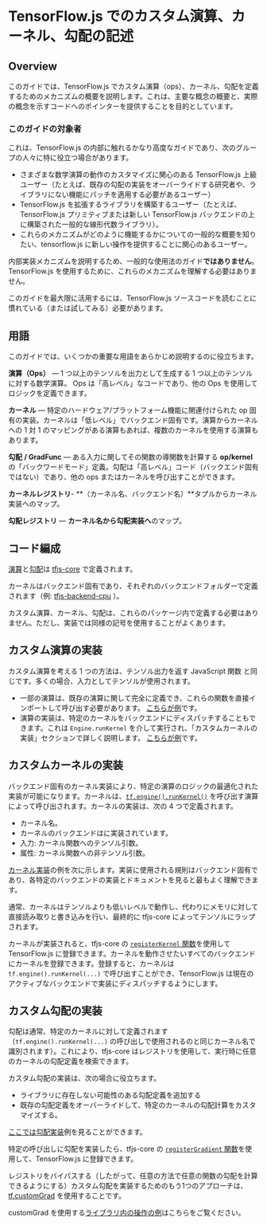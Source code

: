 # TensorFlow.js でのカスタム演算、カーネル、勾配の記述

## Overview

このガイドでは、TensorFlow.js でカスタム演算（ops）、カーネル、勾配を定義するためのメカニズムの概要を説明します。これは、主要な概念の概要と、実際の概念を示すコードへのポインターを提供することを目的としています。

### このガイドの対象者

これは、TensorFlow.js の内部に触れるかなり高度なガイドであり、次のグループの人々に特に役立つ場合があります。

- さまざまな数学演算の動作のカスタマイズに関心のある TensorFlow.js 上級ユーザー（たとえば、既存の勾配の実装をオーバーライドする研究者や、ライブラリにない機能にパッチを適用する必要があるユーザー）
- TensorFlow.js を拡張するライブラリを構築するユーザー（たとえば、TensorFlow.js プリミティブまたは新しい TensorFlow.js バックエンドの上に構築された一般的な線形代数ライブラリ）。
- これらのメカニズムがどのように機能するかについての一般的な概要を知りたい、tensorflow.js に新しい操作を提供することに関心のあるユーザー。

内部実装メカニズムを説明するため、一般的な使用法のガイド**ではありません**。 TensorFlow.js を使用するために、これらのメカニズムを理解する必要はありません。

このガイドを最大限に活用するには、TensorFlow.js ソースコードを読むことに慣れている（または試してみる）必要があります。

## 用語

このガイドでは、いくつかの重要な用語をあらかじめ説明するのに役立ちます。

**演算（Ops）** — 1 つ以上のテンソルを出力として生成する 1 つ以上のテンソルに対する数学演算。 Ops は「高レベル」なコードであり、他の Ops を使用してロジックを定義できます。

**カーネル** — 特定のハードウェア/プラットフォーム機能に関連付けられた op 固有の実装。カーネルは「低レベル」でバックエンド固有です。演算からカーネルへの 1 対 1 のマッピングがある演算もあれば、複数のカーネルを使用する演算もあります。

**勾配** **/ GradFunc**  — ある入力に関してその関数の導関数を計算する **op/kernel** の「バックワードモード」定義。勾配は「高レベル」コード（バックエンド固有ではない）であり、他の ops またはカーネルを呼び出すことができます。

**カーネルレジストリ**- **（カーネル名、バックエンド名）**タプルからカーネル実装へのマップ。

**勾配レジストリ** — **カーネル名から勾配実装へ**のマップ。

## コード編成

[演算](https://github.com/tensorflow/tfjs/tree/master/tfjs-core/src/ops)と[勾配](https://github.com/tensorflow/tfjs/tree/master/tfjs-core/src/gradients)は [tfjs-core](https://github.com/tensorflow/tfjs/tree/master/tfjs-core) で定義されます。

カーネルはバックエンド固有であり、それぞれのバックエンドフォルダーで定義されます（例: [tfjs-backend-cpu](https://github.com/tensorflow/tfjs/tree/master/tfjs-backend-cpu/src/kernels) ）。

カスタム演算、カーネル、勾配は、これらのパッケージ内で定義する必要はありません。ただし、実装では同様の記号を使用することがよくあります。

## カスタム演算の実装

カスタム演算を考える 1 つの方法は、テンソル出力を返す JavaScript 関数 と同じです。多くの場合、入力としてテンソルが使用されます。

- 一部の演算は、既存の演算に関して完全に定義でき、これらの関数を直接インポートして呼び出す必要があります。 [こちらが例](https://github.com/tensorflow/tfjs/blob/1bec37b9364df6164a4a0ad64c29e0859382f0b4/tfjs-core/src/ops/moving_average.ts)です。
- 演算の実装は、特定のカーネルをバックエンドにディスパッチすることもできます。これは `Engine.runKernel` を介して実行され、「カスタムカーネルの実装」セクションで詳しく説明します。 [こちらが例](https://github.com/tensorflow/tfjs/blob/1bec37b9364df6164a4a0ad64c29e0859382f0b4/tfjs-core/src/ops/sqrt.ts)です。

## カスタムカーネルの実装

バックエンド固有のカーネル実装により、特定の演算のロジックの最適化された実装が可能になります。カーネルは、[`tf.engine().runKernel()`](https://cs.opensource.google/tensorflow/tfjs/+/master:tfjs-core/src/engine.ts?q=runKernel&ss=tensorflow%2Ftfjs:tfjs-core%2F) を呼び出す演算によって呼び出されます。カーネルの実装は、次の 4 つで定義されます。

- カーネル名。
- カーネルのバックエンドはに実装されています。
- 入力: カーネル関数へのテンソル引数。
- 属性: カーネル関数への非テンソル引数。

[カーネル実装](https://github.com/tensorflow/tfjs/blob/master/tfjs-backend-cpu/src/kernels/Square.ts)の例を次に示します。実装に使用される規則はバックエンド固有であり、各特定のバックエンドの実装とドキュメントを見ると最もよく理解できます。

通常、カーネルはテンソルよりも低いレベルで動作し、代わりにメモリに対して直接読み取りと書き込みを行い、最終的に tfjs-core によってテンソルにラップされます。

カーネルが実装されると、tfjs-core の [`registerKernel` 関数](https://cs.opensource.google/tensorflow/tfjs/+/master:tfjs-core/src/kernel_registry.ts?q=registerKernel&ss=tensorflow%2Ftfjs:tfjs-core%2F)を使用して TensorFlow.js に登録できます。カーネルを動作させたいすべてのバックエンドにカーネルを登録できます。登録すると、カーネルは `tf.engine().runKernel(...)` で呼び出すことができ、TensorFlow.js は現在のアクティブなバックエンドで実装にディスパッチするようにします。

## カスタム勾配の実装

勾配は通常、特定のカーネルに対して定義されます（`tf.engine().runKernel(...)` の呼び出しで使用されるのと同じカーネル名で識別されます）。これにより、tfjs-core はレジストリを使用して、実行時に任意のカーネルの勾配定義を検索できます。

カスタム勾配の実装は、次の場合に役立ちます。

- ライブラリに存在しない可能性のある勾配定義を追加する
- 既存の勾配定義をオーバーライドして、特定のカーネルの勾配計算をカスタマイズする。

[ここでは勾配実装](https://github.com/tensorflow/tfjs/tree/master/tfjs-core/src/gradients)例を見ることができます。

特定の呼び出しに勾配を実装したら、tfjs-core の [`registerGradient` 関数](https://cs.opensource.google/tensorflow/tfjs/+/master:tfjs-core/src/kernel_registry.ts?q=registerGradient&ss=tensorflow%2Ftfjs:tfjs-core%2F)を使用して、TensorFlow.js に登録できます。

レジストリをバイパスする（したがって、任意の方法で任意の関数の勾配を計算できるようにする）カスタム勾配を実装するためのもう1つのアプローチは、[tf.customGrad](https://js.tensorflow.org/api/latest/#customGrad) を使用することです。

customGrad を使用する[ライブラリ内の操作の例](https://github.com/tensorflow/tfjs/blob/f111dc03a87ab7664688011812beba4691bae455/tfjs-core/src/ops/losses/softmax_cross_entropy.ts#L64)はこちらをご覧ください。
